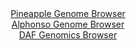 <div id="Pineapple_Genome_Browser" align="center">
  <a href="https://igv.org/app/?sessionURL=blob:zZJta9swFIX_i6BlA8eW7SSODWU4bZOWpMmaNA20FKPYsqPVlhxJtvNC_vvuysa.rNB82BhIIF2kq3OOngOqqVRMcBQgx7Q7pm0jA6m1aOakKHM6IQVVKEhJrqiBJE2ppDymKDiglChNFrMx3FxrXarAspguWwXhmTCVa5KC7AUnjTJjUViXIs_JSkiihVRWX5JaWCyrWw1dkbI04W3X7FgJ0cQiebkWXAmrpDyLGugX_SpFGeWioFFR5Zq9CYhAD2hMzJR8CZfzMI6pUiO6u00uwtFt.OheL56G3cunxfRmueguz.cs40RXkl5ssKPG.ZhMnNfroj8Z1sPhvg6diSbNmXt1fr0tmaTqwvbsnutj3PYgGMYTuv2fPMNgJ_puXyXhbjqo6JnTHyXzx68ZO3MG0zVstzCTgoXv.D8aKBdxBTygeC29wMaGi7tGx.m2fiztnoGxDylJwVDw_GIgLUn8CsefD0jvSqAGKbqp3gAykJAJlShoQW_P9n2n0_ba2Pfto3FAlcz_XsSDxcz3sBM6TjdKWa4B6SRSvFQm4dys49TM9qdmGm8L_diuktfuw7A_vduwm8l8RjXeiD9m2QP_8PTbN4LRjyj6J_R9RIipV6cidze7d_f3xXDgjb6pxo8f.Oy25.7tMr17N57TokmFLIiG81CB7U_aaiIZ4RoKNVNsxXKmd0tIUTQosB0XoEWxyAVQiGS2.oQNbNgd_Pk3nO7x5fgd">Pineapple Genome Browser</a>
</div>
<div id="Alphonso_Genome_Browser" align="center">
  <a href="https://igv.org/app/?sessionURL=blob:zZNra9swFIb_i6BlA8eW7SSuDWU4l6VZblubNCOlGFmRHW2y5EhyruS_Tw0b.9JB82FjoA_S4UjnPa.ecwQbIhUVHETAs92G7brAAmoltg.oKBkZo4IoEGWIKWIBSTIiCccEREeQIaXR7H5obq60LlXkOFSXtQLxXNjKt1GBDoKjrbKxKJy2YAylQiItpHJaEm2EQ_NNbUtSVJa2qe3bDWeJNHIQK1eCK.GUhOfJ1ryX_AolOeGiIElRMU3PAhKjx2hc2hn6EM8fYoyJUgOy7y9v40E_fvS7s0Wv2V7MJnfzWXN._UBzjnQlya2r4zru.fHgymvtboqqRMNeNvpS73wOeX7ld667u5JKom7dwL3xQwjr0FhD.ZLs_qeuzaIXdp7WB8F.Nzn4g0m_11p_7fn99WMG52oq_tD3yQJM4MqQAPBKBpELLR82rYbXrL1s3RsLwtC4IwUF0dOzBbRE.LtJfzoCvS8NL0CRdXVGxwJCLokEUc28Hbhh6DXqQR2GoXuyjqCS7O9Z.3F2HwbQiz2vmWSUaQPzMlG8VDbi3N7gzM4PF3qpeqOFHkHlT6d7NQ5XowIOWSDJ4A6_6uXLeJnS5.8zjb5F0T.h7i1CbJ1eihqms0.y08a6nY6Gq5L1D_H6W9VVZubGrw_Zi0GXmZMJWSBt8k3EHH_ytkGSIq5NYEMVTSmjej83PootiFzPN9gCLJgwHAKZp..gBS23Ad__xtM_PZ9.AA--">Alphonso Genome Browser</a>
</div>


<div id="DAF_Genomics_Browser" align="center">
  <a href="https://igv.org/app/?sessionURL=blob:tZFra9swFIb_iyD95JvkuyEMr3G3rN0GSd2wlBI0.zg2tSxXkpOmIf99wu0Y7MIYdCAJiXN536PniHYgZMM7lCBiYd_CGBlI1ny_pKxv4RNlIFFS0VaCgQRUIKArACVHVFGpaL640pW1Ur1MbLuklbmFjrOmkJZ0Ldqbkg.qBp1qEosy.sQ7updWwZlOVtSmbV_zTnKbFgVIaTp2D912s6f6.B7bjC1hw4ZWNaPqRpvQxkqrotpt05Xw.Bcj_0FZr.ZNulqmY_0lHOblNL2cpzdulq_fBefr_PP7VR6szpbNtqNqEDC92eVX91m_9IOHEjJv5s_Pwx0b2HX3ceLOzrLHvhEgpzjEkRvFceihk4FaXgwaASpqgRPsGSGJDOJ55svV9QP9B4I3KLm9M5AStLjX6bdHpA69BoUkPAwjMwNxUYJAiRk7TojjmPhe6DlxjE_GEQ2ifWWSF_kiDh2SEhJYXynT.lXTjt.nhX4NvhbGnzrr_a.YSByVE_L2yy5NoZ.Qi6fZ4uB9iBhbezhbRb9F5esJ_jhaxQWjSoeeny9gaKsVGXTqBxn3dHf6Bg--">DAF Genomics Browser</a>
</div>
